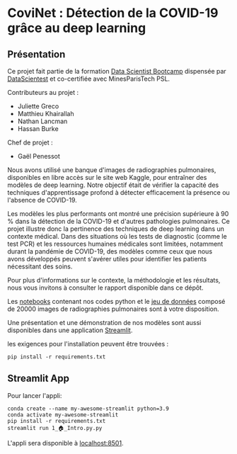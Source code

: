 # CoviNet : Détection de la COVID-19 grâce au deep learning

## Présentation

Ce projet fait partie de la formation [Data Scientist Bootcamp](https://datascientest.com/en/data-scientist-course) dispensée par [DataScientest](https://datascientest.com/) et co-certifiée avec MinesParisTech PSL.

Contributeurs au projet :
- Juliette Greco
- Matthieu Khairallah
- Nathan Lancman
- Hassan Burke

Chef de projet :
- Gaël Penessot

Nous avons utilisé une banque d'images de radiographies pulmonaires, disponibles en libre accès sur le site web Kaggle, pour entraîner des modèles de deep learning. Notre objectif était de vérifier la capacité des techniques d'apprentissage profond à détecter efficacement la présence ou l'absence de COVID-19.

Les modèles les plus performants ont montré une précision supérieure à 90 % dans la détection de la COVID-19 et d'autres pathologies pulmonaires. Ce projet illustre donc la pertinence des techniques de deep learning dans un contexte médical. Dans des situations où les tests de diagnostic (comme le test PCR) et les ressources humaines médicales sont limitées, notamment durant la pandémie de COVID-19, des modèles comme ceux que nous avons développés peuvent s'avérer utiles pour identifier les patients nécessitant des soins.

Pour plus d'informations sur le contexte, la méthodologie et les résultats, nous vous invitons à consulter le rapport disponible dans ce dépôt.

Les [notebooks](./notebooks) contenant nos codes python et le [jeu de données](./data) composé de 20000 images de radiographies pulmonaires sont à votre disposition.

Une présentation et une démonstration de nos modèles sont aussi disponibles dans une application [Streamlit](./streamlit_app).

les exigences pour l'installation peuvent être trouvées :

```
pip install -r requirements.txt
```

## Streamlit App

Pour lancer l'appli:

```shell
conda create --name my-awesome-streamlit python=3.9
conda activate my-awesome-streamlit
pip install -r requirements.txt
streamlit run 1_🏠_Intro.py.py
```

L'appli sera disponible à [localhost:8501](http://localhost:8501).
